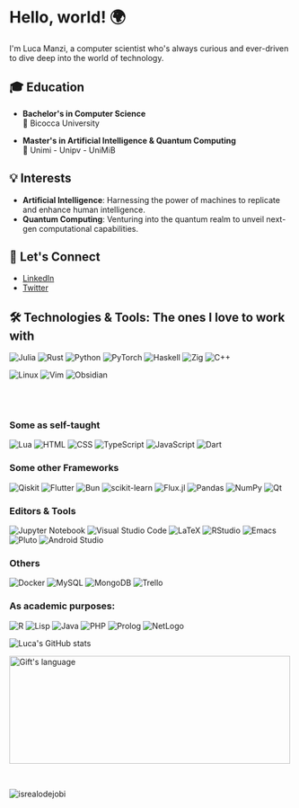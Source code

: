 # Hello, world! 🌍

I'm Luca Manzi, a computer scientist who's always curious and ever-driven to dive deep into the world of technology.

## 🎓 Education

- **Bachelor's in Computer Science**  
  🏫 Bicocca University

- **Master's in Artificial Intelligence & Quantum Computing**  
  🏫 Unimi - Unipv - UniMiB

## 💡 Interests

- **Artificial Intelligence**: Harnessing the power of machines to replicate and enhance human intelligence.
- **Quantum Computing**: Venturing into the quantum realm to unveil next-gen computational capabilities.

## 🤝 Let's Connect

- [LinkedIn](Your_LinkedIn_Profile_Link)
- [Twitter](Your_Twitter_Profile_Link)

## 🛠 Technologies & Tools: The ones I love to work with

![Julia](https://img.shields.io/badge/-Julia-9558B2?style=flat&logo=julia&logoColor=white)
![Rust](https://img.shields.io/badge/-Rust-23000000?style=flat&logo=rust)
![Python](https://img.shields.io/badge/Python-%23CC342D?style=flat&logo=python&logoColor=white)
![PyTorch](https://img.shields.io/badge/-PyTorch-EE4C2C?style=flat&logo=pytorch&logoColor=white)
![Haskell](https://img.shields.io/badge/-Haskell-5D4F85?style=flat&logo=haskell)
![Zig](https://img.shields.io/badge/-Zig-EC4A3F?style=flat&logo=zig)
![C++](https://img.shields.io/badge/-C++-00599C?style=flat&logo=c%2B%2B)

![Linux](https://img.shields.io/badge/-Linux-FCC624?style=flat&logo=linux&logoColor=black)
![Vim](https://img.shields.io/badge/-Vim-019733?style=flat&logo=vim&logoColor=white)
![Obsidian](https://img.shields.io/badge/Obsidian-%23483699.svg?style=for-the-badge&logo=obsidian&logoColor=white)
<p>
  <br><br>
</p>

### Some as self-taught

![Lua](https://img.shields.io/badge/-Lua-2C2D72?style=flat&logo=lua&logoColor=white)
![HTML](https://img.shields.io/badge/-HTML-E34F26?style=flat&logo=html5&logoColor=white)
![CSS](https://img.shields.io/badge/-CSS-1572B6?style=flat&logo=css3&logoColor=white)
![TypeScript](https://img.shields.io/badge/TypeScript%20-%23007ACC.svg?&style=flat&logo=typescript&logoColor=white)
![JavaScript](https://img.shields.io/badge/javascript-%23323330.svg?style=flat&logo=javascript&logoColor=%23F7DF1E)
![Dart](https://img.shields.io/badge/-Dart-0175C2?style=flat&logo=dart)

### Some other Frameworks

![Qiskit](https://img.shields.io/badge/Qiskit-%236929C4.svg?style=flat&logo=Qiskit&logoColor=white)
![Flutter](https://img.shields.io/badge/-Flutter-02569B?style=flat&logo=flutter)
![Bun](https://img.shields.io/badge/Bun%20-%23FA0F00.svg?&style=flat&logo=Bun&logoColor=white)
![scikit-learn](https://img.shields.io/badge/scikit--learn-%23F7931E.svg?style=flat&logo=scikit-learn&logoColor=white)
![Flux.jl](https://img.shields.io/badge/-Flux.jl-9558B2?style=flat&logo=julia&logoColor=white)
![Pandas](https://img.shields.io/badge/pandas-%23E4405F.svg?style=flat&logo=pandas&logoColor=white)
![NumPy](https://img.shields.io/badge/numpy-%23013243.svg?style=flat&logo=numpy&logoColor=white)
![Qt](https://img.shields.io/badge/Qt-%23217346.svg?style=flat&logo=Qt&logoColor=white)

### Editors & Tools

![Jupyter Notebook](https://img.shields.io/badge/Jupyter_Notebook-%23FA0F00.svg?style=flat&logo=jupyter&logoColor=white)
![Visual Studio Code](https://img.shields.io/badge/Visual%20Studio%20Code-0078d7.svg?style=flat&logo=visual-studio-code&logoColor=white)
![LaTeX](https://img.shields.io/badge/LaTeX-%23008080.svg?style=flat&logo=latex&logoColor=white)
![RStudio](https://img.shields.io/badge/RStudio-4285F4?style=flat&logo=rstudio&logoColor=white)
![Emacs](https://img.shields.io/badge/-Emacs-7F5AB6?style=flat&logo=gnu-emacs&logoColor=white)
![Pluto](https://img.shields.io/badge/-Pluto-9558B2?style=flat&logo=julia&logoColor=white)
![Android Studio](https://img.shields.io/badge/Android%20Studio-3DDC84.svg?style=flat&logo=android-studio&logoColor=white)

### Others

![Docker](https://img.shields.io/badge/-Docker-2496ED?style=flat&logo=docker&logoColor=white)
![MySQL](https://img.shields.io/badge/-MySQL-4479A1?style=flat&logo=mysql&logoColor=white)
![MongoDB](https://img.shields.io/badge/MongoDB-%234ea94b.svg?style=flat&logo=mongodb&logoColor=white)
![Trello](https://img.shields.io/badge/Trello-%23026AA7.svg?style=flat&logo=Trello&logoColor=white)

### As academic purposes:
![R](https://img.shields.io/badge/R-%23276DC3.svg?style=flat&logo=r&logoColor=white)
![Lisp](https://img.shields.io/badge/-Lisp-3E8687?style=flat&logo=lisp)
![Java](https://img.shields.io/badge/java-%23ED8B00.svg?style=flat&logo=openjdk&logoColor=white)
![PHP](https://img.shields.io/badge/php-%23777BB4.svg?style=for-the-badge&logo=php&logoColor=white)
![Prolog](https://img.shields.io/badge/-Prolog-7E354D?style=flat)
![NetLogo](https://img.shields.io/badge/-NetLogo-FF7F00?style=flat)


![Luca's GitHub stats](https://github-readme-stats.vercel.app/api?username=arcticronin&show_icons=true&hide_border=true)
<!-- language -->
<p>
<img align="center" src="https://github-readme-stats.vercel.app/api/top-langs?username=arcticronin&langs_count=10&show_icons=true&locale=en&layout=compact&theme=light" alt="Gift's language" height="192px"  width="500px"/>
</p>

<!-- Profile Views -->
<br>
<p align="left"> <img src="https://komarev.com/ghpvc/?username=arcticronin&label=Profile%20views&color=0e75b6&style=flat" alt="isrealodejobi" />
</p>
<br>


